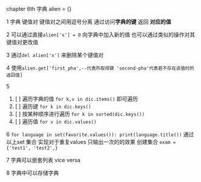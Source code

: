 chapter 6th 字典 alien = {}

1 字典 键值对 键值对之间用逗号分离 通过访问**字典的键** 返回 **对应的值** 

2 可以通过直接`alien['x'] = 0` 向字典中加入新的值 也可以通过类似的操作对其键值对更改值 

3 通过`del alien['x']` 来删除某个键值对 

4 使用`alien.get['first_pha',--代表所取得键 'second-pha'代表若不存在该值时的返回值]` 

5
1. [ ] 遍历字典的值 `for k,v in dic.items()` 即可遍历 
2. [ ] 遍历键 `for k in dic.keys()` 
3. [ ] 按某种顺序进行遍历 `for k in sorted(dic.keys())`
4. [ ] 遍历值 `for v in dic.values()`

6 `for language in set(favorite.values()):
    print(language.title())` 通过以上set 集合 实现对于重复values 只输出一次的的效果 
创建集合 `exam = {'test1', 'test2',}`

7 字典可以嵌套列表 vice versa 

8 字典中可以存储字典 